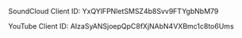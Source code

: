 SoundCloud Client ID: YxQYlFPNletSMSZ4b8Svv9FTYgbNbM79

YouTube Client ID: AIzaSyANSjoepQpC8fXjNAbN4VXBmc1c8to6Ums
